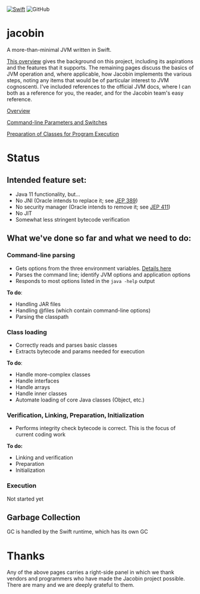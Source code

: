 [![Swift](https://github.com/platypusguy/jacobin/actions/workflows/swift.yml/badge.svg)](https://github.com/platypusguy/jacobin/actions/workflows/swift.yml)
![GitHub](https://img.shields.io/github/license/platypusguy/jacobin)

# jacobin

A more-than-minimal JVM written in Swift. 

[This overview](https://github.com/platypusguy/jacobin/wiki/Jacobin-Overview) gives the background on this project, including its aspirations and the features that it supports. The remaining pages discuss the basics of JVM operation and, where applicable, how Jacobin implements the various steps, noting any items that would be of particular interest to JVM cognoscenti. I've included references to the official JVM docs, where I can both as a reference for you, the reader, and for the Jacobin team's easy reference. 

[Overview](https://github.com/platypusguy/jacobin/wiki/Jacobin-Overview)

[Command-line Parameters and Switches](https://github.com/platypusguy/jacobin/wiki/Command-line-parameters)

[Preparation of Classes for Program Execution](https://github.com/platypusguy/jacobin/wiki/Preparation-for-Program-Execution)

# Status
## Intended feature set:
* Java 11 functionality, but...
* No JNI (Oracle intends to replace it; see [JEP 389](https://openjdk.java.net/jeps/389))
* No security manager (Oracle intends to remove it; see [JEP 411](https://openjdk.java.net/jeps/411))
* No JIT
* Somewhat less stringent bytecode verification

## What we've done so far and what we need to do:
### Command-line parsing
* Gets options from the three environment variables. [Details here](https://github.com/platypusguy/jacobin/wiki/Command-line-parameters)
* Parses the command line; identify JVM options and application options
* Responds to most options listed in the `java -help` output

**To do**:
  * Handling JAR files
  * Handling @files (which contain command-line options)
  * Parsing the classpath

### Class loading
* Correctly reads and parses basic classes
* Extracts bytecode and params needed for execution

**To do**:
* Handle more-complex classes
* Handle interfaces
* Handle arrays
* Handle inner classes
* Automate loading of core Java classes (Object, etc.)

### Verification, Linking, Preparation, Initialization
* Performs integrity check bytecode is correct. This is the focus of current coding work

**To do:**
* Linking and verification
* Preparation
* Initialization

### Execution
Not started yet

## Garbage Collection
GC is handled by the Swift runtime, which has its own GC

# Thanks
Any of the above pages carries a right-side panel in which we thank vendors and programmers who have made the Jacobin project possible. There are many and we are deeply grateful to them.
